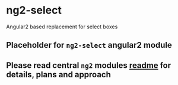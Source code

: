 # ng2-select
Angular2 based replacement for select boxes

## Placeholder for `ng2-select` angular2 module

## Please read central `ng2` modules [readme](https://github.com/valor-software/ng2-plans) for details, plans and approach
